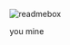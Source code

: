 ![readmebox](https://github.com/AsrulHidayat/Asrul-Hidayat/assets/136725199/e1028cb3-8fb3-45ac-bb71-becc8f3521b0)

you mine
